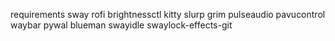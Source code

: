 requirements
sway rofi brightnessctl kitty slurp grim pulseaudio pavucontrol waybar pywal blueman swayidle swaylock-effects-git
